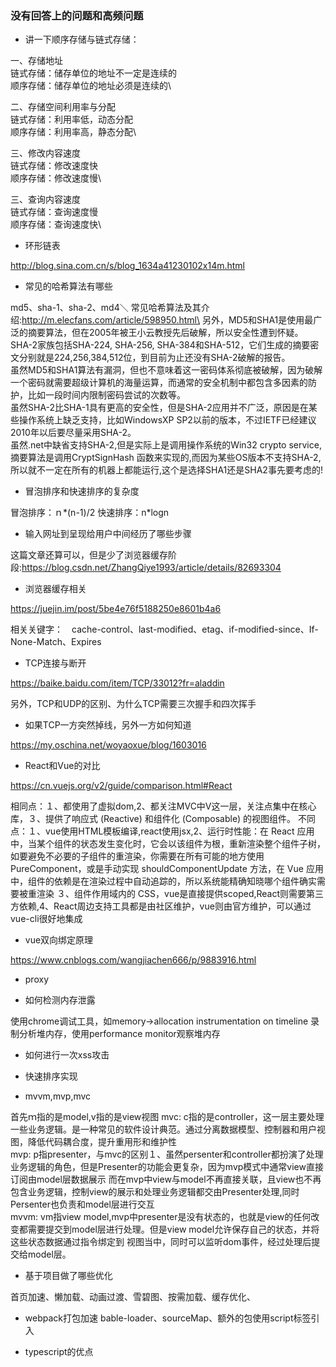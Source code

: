 ### 没有回答上的问题和高频问题

- 讲一下顺序存储与链式存储：

一、存储地址\
链式存储：储存单位的地址不一定是连续的\
顺序存储：储存单位的地址必须是连续的\

二、存储空间利用率与分配\
链式存储：利用率低，动态分配\
顺序存储：利用率高，静态分配\

三、修改内容速度\
链式存储：修改速度快\
顺序存储：修改速度慢\    

三、查询内容速度\
链式存储：查询速度慢\
顺序存储：查询速度快\

- 环形链表

http://blog.sina.com.cn/s/blog_1634a41230102x14m.html

- 常见的哈希算法有哪些

md5、sha-1、sha-2、md4＼
常见哈希算法及其介绍:http://m.elecfans.com/article/598950.html\
另外，MD5和SHA1是使用最广泛的摘要算法，但在2005年被王小云教授先后破解，所以安全性遭到怀疑。\
SHA-2家族包括SHA-224, SHA-256, SHA-384和SHA-512，它们生成的摘要密文分别就是224,256,384,512位，到目前为止还没有SHA-2破解的报告。\
虽然MD5和SHA1算法有漏洞，但也不意味着这一密码体系彻底被破解，因为破解一个密码就需要超级计算机的海量运算，而通常的安全机制中都包含多因素的防护，比如一段时间内限制密码尝试的次数等。\
虽然SHA-2比SHA-1具有更高的安全性，但是SHA-2应用并不广泛，原因是在某些操作系统上缺乏支持，比如WindowsXP SP2以前的版本，不过IETF已经建议2010年以后要尽量采用SHA-2。\
虽然.net中缺省支持SHA-2,但是实际上是调用操作系统的Win32 crypto service,摘要算法是调用CryptSignHash 函数来实现的,而因为某些OS版本不支持SHA-2,所以就不一定在所有的机器上都能运行,这个是选择SHA1还是SHA2事先要考虑的!

- 冒泡排序和快速排序的复杂度

冒泡排序：ｎ*(n-1)/2
快速排序：n*logn

- 输入网址到呈现给用户中间经历了哪些步骤

这篇文章还算可以，但是少了浏览器缓存阶段:https://blog.csdn.net/ZhangQiye1993/article/details/82693304

- 浏览器缓存相关

https://juejin.im/post/5be4e76f5188250e8601b4a6

相关关键字：　cache-control、last-modified、etag、if-modified-since、If-None-Match、Expires

- TCP连接与断开

https://baike.baidu.com/item/TCP/33012?fr=aladdin

另外，TCP和UDP的区别、为什么TCP需要三次握手和四次挥手

- 如果TCP一方突然掉线，另外一方如何知道

https://my.oschina.net/woyaoxue/blog/1603016

- React和Vue的对比

https://cn.vuejs.org/v2/guide/comparison.html#React

相同点：１、都使用了虚拟dom,2、都关注MVC中V这一层，关注点集中在核心库，３、提供了响应式 (Reactive) 和组件化 (Composable) 的视图组件。
不同点：１、vue使用HTML模板编译,react使用jsx,2、运行时性能：在 React 应用中，当某个组件的状态发生变化时，它会以该组件为根，重新渲染整个组件子树，如要避免不必要的子组件的重渲染，你需要在所有可能的地方使用 PureComponent，或是手动实现 shouldComponentUpdate 方法，在 Vue 应用中，组件的依赖是在渲染过程中自动追踪的，所以系统能精确知晓哪个组件确实需要被重渲染
３、组件作用域内的 CSS，vue是直接提供scoped,React则需要第三方依赖,4、React周边支持工具都是由社区维护，vue则由官方维护，可以通过vue-cli很好地集成

- vue双向绑定原理

https://www.cnblogs.com/wangjiachen666/p/9883916.html

- proxy

- 如何检测内存泄露

使用chrome调试工具，如memory->allocation instrumentation on timeline 录制分析堆内存，使用performance monitor观察堆内存

- 如何进行一次xss攻击

- 快速排序实现

- mvvm,mvp,mvc

首先ｍ指的是model,v指的是view视图
mvc: c指的是controller，这一层主要处理一些业务逻辑。是一种常见的软件设计典范。通过分离数据模型、控制器和用户视图，降低代码耦合度，提升重用形和维护性\
mvp: p指presenter，与mvc的区别１、虽然persenter和controller都扮演了处理业务逻辑的角色，但是Presenter的功能会更复杂，因为mvp模式中通常view直接订阅由model层数据展示
而在mvp中view与model不再直接关联，且view也不再包含业务逻辑，控制view的展示和处理业务逻辑都交由Presenter处理,同时Persenter也负责和model层进行交互\
mvvm: vm指view model,mvp中presenter是没有状态的，也就是view的任何改变都需要提交到model层进行处理。但是view model允许保存自己的状态，并将这些状态数据通过指令绑定到
视图当中，同时可以监听dom事件，经过处理后提交给model层。

- 基于项目做了哪些优化

首页加速、懒加载、动画过渡、雪碧图、按需加载、缓存优化、

- webpack打包加速
bable-loader、sourceMap、额外的包使用script标签引入

- typescript的优点
